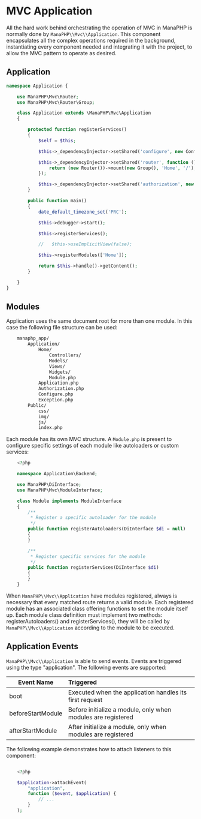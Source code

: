 # MVC Application

All the hard work behind orchestrating the operation of MVC in ManaPHP is normally done by `ManaPHP\\Mvc\\Application`.
This component encapsulates all the complex operations required in the background, instantiating every component needed and integrating it with the project, to allow the MVC pattern to operate as desired.

## Application
```php
namespace Application {

    use ManaPHP\Mvc\Router;
    use ManaPHP\Mvc\Router\Group;

    class Application extends \ManaPHP\Mvc\Application
    {

        protected function registerServices()
        {
            $self = $this;

            $this->_dependencyInjector->setShared('configure', new Configure());

            $this->_dependencyInjector->setShared('router', function () {
                return (new Router())->mount(new Group(), 'Home', '/');
            });

            $this->_dependencyInjector->setShared('authorization', new Authorization());
        }

        public function main()
        {
            date_default_timezone_set('PRC');

            $this->debugger->start();

            $this->registerServices();

            //   $this->useImplicitView(false);

            $this->registerModules(['Home']);

            return $this->handle()->getContent();
        }

    }
}
```
## Modules

Application uses the same document root for more than one module. In this case the following file structure can be used:

```bash
    manaphp_app/
        Application/
            Home/
                Controllers/
                Models/
                Views/
                Widgets/
                Module.php
            Application.php
            Authorization.php
            Configure.php
            Exception.php
        Public/
            css/
            img/
            js/
            index.php
```

Each module has its own MVC structure. A `Module.php` is present to configure specific settings of each module like autoloaders or custom services:

```php
    <?php

    namespace Application\Backend;

    use ManaPHP\DiInterface;
    use ManaPHP\Mvc\ModuleInterface;

    class Module implements ModuleInterface
    {
        /**
         * Register a specific autoloader for the module
         */
        public function registerAutoloaders(DiInterface $di = null)
        {
        }

        /**
         * Register specific services for the module
         */
        public function registerServices(DiInterface $di)
        {
        }
    }
```

When `ManaPHP\\Mvc\\Application` have modules registered, always is necessary that every matched route returns a valid module.
Each registered module has an associated class offering functions to set the module itself up. Each module class definition must implement two
methods: registerAutoloaders() and registerServices(), they will be called by `ManaPHP\\Mvc\\Application` according to the module to be executed.

## Application Events

`ManaPHP\\Mvc\\Application` is able to send events. Events are triggered using the type "application". The following events are supported:

|Event Name           |Triggered                                                     |
|---------------------|:-------------------------------------------------------------|
| boot                | Executed when the application handles its first request      |
| beforeStartModule   | Before initialize a module, only when modules are registered |
| afterStartModule    | After initialize a module, only when modules are registered  |


The following example demonstrates how to attach listeners to this component:

```php

    <?php

    $application->attachEvent(
        "application",
        function ($event, $application) {
            // ...
        }
    );
```

